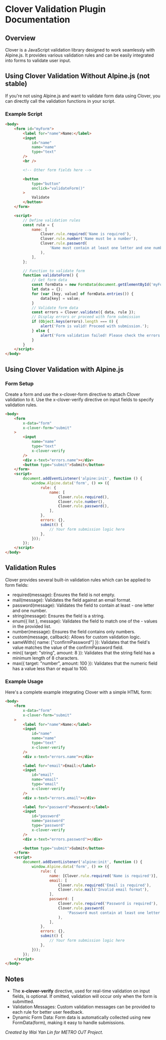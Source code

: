# Clover Validation Plugin Documentation

## Overview

Clover is a JavaScript validation library designed to work seamlessly with Alpine.js. It provides various validation rules and can be easily integrated into forms to validate user input.

## Using Clover Validation Without Alpine.js (not stable)

If you're not using Alpine.js and want to validate form data using Clover, you can directly call the validation functions in your script.

### Example Script

```html
<body>
    <form id="myForm">
        <label for="name">Name:</label>
        <input
            id="name"
            name="name"
            type="text"
        />
        <br />

        <!-- Other form fields here -->

        <button
            type="button"
            onclick="validateForm()"
        >
            Validate
        </button>
    </form>

    <script>
        // Define validation rules
        const rule = {
            name: [
                Clover.rule.required('Name is required'),
                Clover.rule.number('Name must be a number'),
                Clover.rule.password(
                    'Name must contain at least one letter and one number'
                ),
            ],
        };

        // Function to validate form
        function validateForm() {
            // Get form data
            const formData = new FormData(document.getElementById('myForm'));
            let data = {};
            for (var [key, value] of formData.entries()) {
                data[key] = value;
            }
            // Validate form data
            const errors = Clover.validate({ data, rule });
            // Display errors or proceed with form submission
            if (Object.keys(errors).length === 0) {
                alert('Form is valid! Proceed with submission.');
            } else {
                alert('Form validation failed! Please check the errors.');
            }
        }
    </script>
</body>
```

## Using Clover Validation with Alpine.js

### Form Setup

Create a form and use the x-clover-form directive to attach Clover validation to it. Use the x-clover-verify directive on input fields to specify validation rules.

```html
<body>
    <form
        x-data="form"
        x-clover-form="submit"
    >
        <input
            name="name"
            type="text"
            x-clover-verify
        />
        <div x-text="errors.name"></div>
        <button type="submit">Submit</button>
    </form>
    <script>
        document.addEventListener('alpine:init', function () {
            window.Alpine.data('form', () => ({
                rule: {
                    name: [
                        Clover.rule.required(),
                        Clover.rule.number(),
                        Clover.rule.password(),
                    ],
                },
                errors: {},
                submit() {
                    // Your form submission logic here
                },
            }));
        });
    </script>
</body>
```

## Validation Rules

Clover provides several built-in validation rules which can be applied to form fields:

-   required(message): Ensures the field is not empty.
-   mail(message): Validates the field against an email format.
-   password(message): Validates the field to contain at least - one letter and one number.
-   string(message): Ensures the field is a string.
-   enum({ list }, message): Validates the field to match one of the - values in the provided list.
-   number(message): Ensures the field contains only numbers.
-   custom(message, callback): Allows for custom validation logic.
-   sameWith({ name: ["confirmPassword"] }): Validates that the field's value matches the value of the confirmPassword field.
-   min({ target: "string", amount: 8 }): Validates that the string field has a minimum length of 8 characters.
-   max({ target: "number", amount: 100 }): Validates that the numeric field has a value less than or equal to 100.

### Example Usage

Here's a complete example integrating Clover with a simple HTML form:

```html
<body>
    <form
        x-data="form"
        x-clover-form="submit"
    >
        <label for="name">Name:</label>
        <input
            id="name"
            name="name"
            type="text"
            x-clover-verify
        />
        <div x-text="errors.name"></div>

        <label for="email">Email:</label>
        <input
            id="email"
            name="email"
            type="email"
            x-clover-verify
        />
        <div x-text="errors.email"></div>

        <label for="password">Password:</label>
        <input
            id="password"
            name="password"
            type="password"
            x-clover-verify
        />
        <div x-text="errors.password"></div>

        <button type="submit">Submit</button>
    </form>
    <script>
        document.addEventListener('alpine:init', function () {
            window.Alpine.data('form', () => ({
                rule: {
                    name: [Clover.rule.required('Name is required')],
                    email: [
                        Clover.rule.required('Email is required'),
                        Clover.rule.mail('Invalid email format'),
                    ],
                    password: [
                        Clover.rule.required('Password is required'),
                        Clover.rule.password(
                            'Password must contain at least one letter and one number'
                        ),
                    ],
                },
                errors: {},
                submit() {
                    // Your form submission logic here
                },
            }));
        });
    </script>
</body>
```

## Notes

-   The **x-clover-verify** directive, used for real-time validation on input fields, is optional. If omitted, validation will occur only when the form is submitted.
-   Validation Messages: Custom validation messages can be provided to each rule for better user feedback.
-   Dynamic Form Data: Form data is automatically collected using new FormData(form), making it easy to handle submissions.

_Created by Wai Yan Lin for METRO OJT Project._
